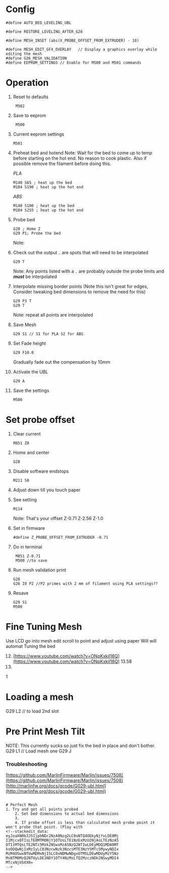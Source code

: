 # Config
```
#define AUTO_BED_LEVELING_UBL

#define RESTORE_LEVELING_AFTER_G28

#define MESH_INSET (abs(X_PROBE_OFFSET_FROM_EXTRUDER) - 10)

#define MESH_EDIT_GFX_OVERLAY   // Display a graphics overlay while editing the mesh
#define G26_MESH_VALIDATION
#define EEPROM_SETTINGS // Enable for M500 and M501 commands
```

# Operation
1. Reset to defaults

        M502

2. Save to eeprom

        M500

 3. Current eeprom settings
 
        M501
         
 4. Preheat bed and hotend
     Note: Wait for the bed to come up to temp before starting on the hot end. No reason to cook plastic. Also if possible remove the filament before doing this.
     
	 *PLA*
	```	 
	M140 S65 ; heat up the bed
	M104 S190 ; heat up the hot end
	```
	*ABS*
	```	 
	M140 S100 ; heat up the bed
	M104 S255 ; heat up the hot end
	```
	
3. Probe bed
    ```
    G28 ; Home Z
    G29 P1; Probe the bed 
    ```
    Note: 
4. Check out the output `.` are spots that will need to be interpolated
    ```
    G29 T
    ```
    Note: Any points listed with a `.` are probably outside the probe limits and ___must___ be interpolated
5. Interpolate missing border points (Note this isn't great for edges, Consider tweaking bed dimensions to remove the need for this)

	```
	G29 P3 T
	G29 T
	```
	Note: repeat all points are interpolated
	
6. Save Mesh
    ```
    G29 S1 // S1 for PLA S2 for ABS
    ```
7. Set Fade height
    ```
    G29 F10.0
    ```
     Gradually fade out the compensation by 10mm  
8. Activate the UBL
    ```
    G29 A
    ```
9. Save the settings
    ```
    M500
    ```

# Set probe offset
1. Clear current
    ```
    M851 Z0
    ```

2. Home and center
    ```
    G28
    ``` 

3. Disable software endstops
    ```
    M211 S0
    ```

4. Adjust down till you touch paper
5. See setting
    ```
    M114
    ```
    Note: That's your offset Z-0.71 Z-2.56 Z-1.0

6. Set in firmware
    ```
    #define Z_PROBE_OFFSET_FROM_EXTRUDER -0.71
    ```
    
7. Do in terminal
   ```
    M851 Z-0.71
    M500 //to save
    ```
    
8. Run mesh validation print
    ```
    G28
    G26 I0 P2 //P2 primes with 2 mm of filament using PLA settings??
    ```
    
9. Resave
    ```
    G29 S1
    M500
    ```
    
 # Fine Tuning Mesh
 Use LCD go into mesh edit
 scroll to point and adjust using paper
 Will 
 will automat Tuning the bed
  
 12. [https://www.youtube.com/watch?v=ONpKxkil16Q](https://www.youtube.com/watch?v=ONpKxkil16Q) 13.58
 13.  
 1
# Loading a mesh
G29 L2 // to load 2nd slot

# Pre Print Mesh Tilt
NOTE: This currently sucks so just fix the bed in place and don't bother.
G29 L1 // Load mesh one
G29 J

### Troubleshooting
[https://github.com/MarlinFirmware/Marlin/issues/7508](https://github.com/MarlinFirmware/Marlin/issues/7508)
[http://marlinfw.org/docs/gcode/G029-ubl.html](http://marlinfw.org/docs/gcode/G029-ubl.html)

```

# Perfect Mesh
1. Try and get all points probed
	2. Set bed dimensions to actual bed dimensions
	3. 
	4. If probe offset is less than calculated mesh probe point it won't probe that point. (Play with  
<!--stackedit_data:
eyJoaXN0b3J5IjpbNDc2NzA0Nzg2LC0xNTQ4ODkyNjYxLDE0Mj
I1MjcxOTIsLTE0MTM0NjY1OTUsLTE1NzExMzU2NjAsLTEzNzA5
OTIzMTQsLTE2NTc5Mzk2NSwxMzA5NzQ2NTIwLDEyMDQ1MDA0MT
ksODQwNjIxMzIyLC03NzcwNzk3NzcsMTE3NzY5MTc5MywyNDIx
MzM4OSwxNTUwMDMxNjI5LC0xNDMwNDgxOTM5LDEwMDUyMzY5Nz
MsNTM0MzQ2NTUyLDE1NDY1OTY4NzMsLTQ2MzczNDk2NSwyMDI4
MTcxNjU5XX0=
-->